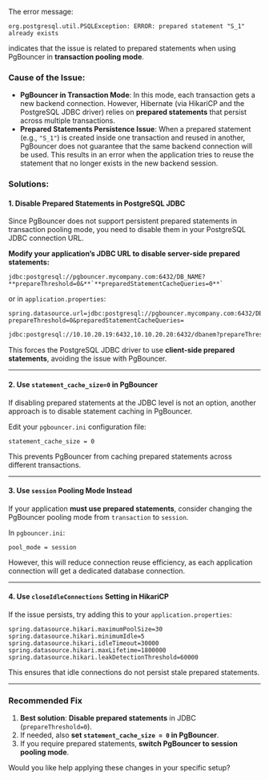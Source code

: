 The error message:

```
org.postgresql.util.PSQLException: ERROR: prepared statement "S_1" already exists
```

indicates that the issue is related to prepared statements when using PgBouncer in **transaction pooling mode**.

### Cause of the Issue:

- **PgBouncer in Transaction Mode**: In this mode, each transaction gets a new backend connection. However, Hibernate (via HikariCP and the PostgreSQL JDBC driver) relies on **prepared statements** that persist across multiple transactions.
- **Prepared Statements Persistence Issue**: When a prepared statement (e.g., `"S_1"`) is created inside one transaction and reused in another, PgBouncer does not guarantee that the same backend connection will be used. This results in an error when the application tries to reuse the statement that no longer exists in the new backend session.

### Solutions:

#### **1. Disable Prepared Statements in PostgreSQL JDBC**

Since PgBouncer does not support persistent prepared statements in transaction pooling mode, you need to disable them in your PostgreSQL JDBC connection URL.

**Modify your application’s JDBC URL to disable server-side prepared statements:**

```properties
jdbc:postgresql://pgbouncer.mycompany.com:6432/DB_NAME?**prepareThreshold=0&**`**preparedStatementCacheQueries=0**`
```

or in `application.properties`:

```properties
spring.datasource.url=jdbc:postgresql://pgbouncer.mycompany.com:6432/DB_NAME?prepareThreshold=0&preparedStatementCacheQueries=
```

```bash
jdbc:postgresql://10.10.20.19:6432,10.10.20.20:6432/dbanem?prepareThreshold=0&loadBalanceHosts=true&targetServerType=primary&connectTimeout=10&socketTimeout=30&sslmode=require
```

This forces the PostgreSQL JDBC driver to use **client-side prepared statements**, avoiding the issue with PgBouncer.

---

#### **2. Use `statement_cache_size=0` in PgBouncer**

If disabling prepared statements at the JDBC level is not an option, another approach is to disable statement caching in PgBouncer.

Edit your `pgbouncer.ini` configuration file:

```
statement_cache_size = 0
```

This prevents PgBouncer from caching prepared statements across different transactions.

---

#### **3. Use `session` Pooling Mode Instead**

If your application **must use prepared statements**, consider changing the PgBouncer pooling mode from `transaction` to `session`.

In `pgbouncer.ini`:

```
pool_mode = session
```

However, this will reduce connection reuse efficiency, as each application connection will get a dedicated database connection.

---

#### **4. Use `closeIdleConnections` Setting in HikariCP**

If the issue persists, try adding this to your `application.properties`:

```properties
spring.datasource.hikari.maximumPoolSize=30
spring.datasource.hikari.minimumIdle=5
spring.datasource.hikari.idleTimeout=30000
spring.datasource.hikari.maxLifetime=1800000
spring.datasource.hikari.leakDetectionThreshold=60000
```

This ensures that idle connections do not persist stale prepared statements.

---

### **Recommended Fix**

1. **Best solution**: **Disable prepared statements** in JDBC (`prepareThreshold=0`).
2. If needed, also **set `statement_cache_size = 0` in PgBouncer**.
3. If you require prepared statements, **switch PgBouncer to session pooling mode**.

Would you like help applying these changes in your specific setup?